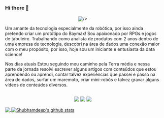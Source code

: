 
<!--
**ChapeuG/ChapeuG** is a ✨ _special_ ✨ repository because its `README.md` (this file) appears on your GitHub profile.
-->

### Hi there 👋

<p align="center"><img align="center" src="https://c.tenor.com/fFSln2_V98IAAAAC/shioshishio-muscle-sunglasses.gif">/></p>


Um amante da tecnologia especialmente da robótica, por isso ainda pretendo criar um protótipo do Baymax! Sou apaixonado por RPGs e jogos de tabuleiro.
Trabalhando como analista de produtos com 2 anos dentro de uma empresa de tecnologia, descobri na área de dados uma conexão maior com o meu propósito, por isso, hoje sou um iniciante e entusiasta da data science!

Nos dias atuais
Estou seguindo meu caminho pela Terra média e nessa parte da jornada resolvi escrever alguns artigos com conteúdos que estou aprendendo ou aprendi, contar talvez experiências que passei e passo na área de dados, surfar um maremoto, criar mini-robôs e talvez gravar alguns vídeos de conteúdos diversos.

##
  
 <p align="center">
   <a href=<p align="center">
   <a href= "https://medium.com/USERNAME" target="_blank">
     <img src="https://img.shields.io/badge/medium-%2312100E.svg?&style=for-the-badge&logo=medium&logoColor=white" target="_blank"></a> 
   <a href= "https://www.linkedin.com/in/gabriel-rodrigues-5412b0177/" target="_blank">
     <img src="https://img.shields.io/badge/linkedin-%230077B5.svg?&style=for-the-badge&logo=linkedin&logoColor=white" target="_blank"></a>
   <a href= "https://www.notion.so/Hello-there-38f739bbab02481197f7d0d539eb3156" target="_blank">
     <img src="https://img.shields.io/badge/Notion-%23000000.svg?style=for-the-badge&logo=notion&logoColor=white" target="_blank"></a>

<div>
  
<a href="https://github.com/ChapeuG">
  <img align="center" src="https://github-readme-stats.vercel.app/api/top-langs/?username=ChapeuG&&langs_count=3&theme=tokyonight&hide_langs_below=1" />
</a>
<a href="https://github.com/ChapeuG">
 <img align="center" src="https://github-readme-stats.vercel.app/api?username=ChapeuG&show_icons=true&theme=tokyonight&line_height=27" alt="Shubhamdeep's github stats"/>
</a>
<br>

<div>
    
<!--
![YOUR github stats](https://github-readme-stats.vercel.app/api?username=ChapeuG)
-->

